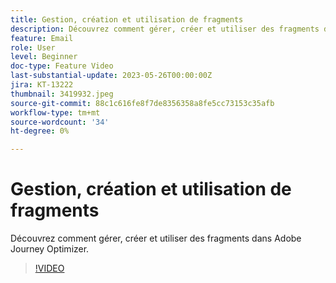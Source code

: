 ```yaml
---
title: Gestion, création et utilisation de fragments
description: Découvrez comment gérer, créer et utiliser des fragments dans Adobe Journey Optimizer.
feature: Email
role: User
level: Beginner
doc-type: Feature Video
last-substantial-update: 2023-05-26T00:00:00Z
jira: KT-13222
thumbnail: 3419932.jpeg
source-git-commit: 88c1c616fe8f7de8356358a8fe5cc73153c35afb
workflow-type: tm+mt
source-wordcount: '34'
ht-degree: 0%

---
```



# Gestion, création et utilisation de fragments

Découvrez comment gérer, créer et utiliser des fragments dans Adobe Journey Optimizer.

>[!VIDEO](https://video.tv.adobe.com/v/3419932/?learn=on)
